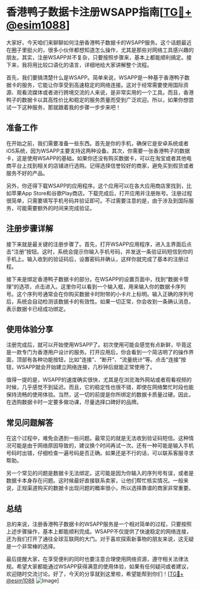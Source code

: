 # 香港鸭子数据卡注册WSAPP指南[[TG💪+ @esim1088](https://t.me/s/esim1088)]

大家好，今天咱们来聊聊如何注册香港鸭子数据卡的WSAPP服务。这个话题最近在圈子里挺火的，很多小伙伴都想知道怎么操作，尤其是那些对网络工具感兴趣的朋友。其实，注册WSAPP并不复杂，只要按照步骤来，基本上都能顺利搞定。接下来，我将用比较口语化的语言，详细地给大家讲解整个流程。

首先，我们要搞清楚什么是WSAPP。简单来说，WSAPP是一种基于香港鸭子数据卡的服务，它能让你享受到高速稳定的网络连接。这对于经常需要使用国际资源、观看流媒体或者进行跨境交流的人来说，是非常实用的一个工具。而且，香港鸭子的数据卡以其高性价比和稳定的服务质量而受到广泛欢迎。所以，如果你想尝试一下这种服务，那就跟着我的步骤一步步来吧！

## 准备工作

在开始之前，我们需要准备一些东西。首先是你的手机，确保它是安卓系统或者iOS系统，因为WSAPP主要支持这两种设备。其次，你需要一张香港鸭子的数据卡，这是使用WSAPP的基础。如果你还没有购买数据卡，可以在淘宝或者其他电商平台上找到相关的店铺进行选购。记得选择信誉较好的商家，避免买到假货或者服务不好的产品。

另外，你还得下载WSAPP的应用程序。这个应用可以在各大应用商店里找到，比如苹果App Store和谷歌Play商店。下载完成后，打开应用并注册账号。注册过程很简单，只需要填写手机号码并验证即可。不过需要注意的是，由于涉及到国际服务，可能需要额外的时间来完成验证。

## 注册步骤详解

接下来就是最关键的注册步骤了。首先，打开WSAPP应用程序，进入主界面后点击“注册”按钮。这时，系统会提示你输入手机号码，并发送一条验证码短信到你的手机上。输入收到的验证码后，设置密码并确认，这样你就完成了基本的注册过程。

接下来是绑定香港鸭子数据卡的部分。在WSAPP的设置页面中，找到“数据卡管理”的选项，点击进入。这里你可以看到一个输入框，用来输入你的数据卡序列号。这个序列号通常会在你购买数据卡时附带的小卡片上标明。输入正确的序列号后，系统会自动检测该数据卡的有效性。如果一切正常，你会收到一条确认消息，表示数据卡已经成功绑定。

## 使用体验分享

注册完成后，就可以开始使用WSAPP了。初次使用可能会感觉有点新鲜，毕竟这是一款专门为香港用户设计的服务。打开应用后，你会看到一个简洁明了的操作界面，顶部有各种功能按钮，比如“连接”、“断开”、“流量统计”等。点击“连接”按钮，WSAPP就会开始建立网络连接，几秒钟后就能正常使用了。

值得一提的是，WSAPP的速度确实很快，尤其是在浏览海外网站或者观看视频的时候，几乎感觉不到延迟。而且，它的稳定性也很不错，即使在网络繁忙时段也能保持流畅的使用体验。当然，这一切的前提是你所绑定的数据卡质量过硬。因此，在选购数据卡时一定要多做功课，尽量选择口碑好的品牌。

## 常见问题解答

在这个过程中，难免会遇到一些问题。最常见的就是无法收到验证码短信。这种情况可能是由于网络原因导致的，建议换个时间再试一次。还有一种可能是输入手机号码时出错，仔细检查一遍号码是否正确。如果还是不行的话，可以联系客服寻求帮助。

另一个常见的问题是数据卡无法绑定。这可能是因为你输入的序列号有误，或者是数据卡本身存在问题。这时候最好直接联系卖家，让他们帮忙核实情况。一般来说，正规渠道购买的数据卡出现问题的概率很小，所以选择靠谱的商家非常重要。

## 总结

总的来说，注册香港鸭子数据卡的WSAPP服务是一个相对简单的过程，只要按照上述步骤操作，基本上都能顺利完成。WSAPP不仅提供了快速稳定的网络连接，还为我们打开了通往全球互联网的大门。对于喜欢探索新事物的朋友来说，这无疑是一个非常棒的选择。

最后提醒大家，在享受便利的同时也要注意合理使用网络资源，遵守相关法律法规。希望大家都能通过WSAPP获得满意的使用体验，如果有任何疑问或者建议，欢迎随时交流讨论。好了，今天的分享就到这里啦，希望能帮到你们！[[TG💪+ @esim1088](https://t.me/s/esim1088) ![Image](https://i.postimg.cc/4NQfJmqS/Snipaste-2025-05-13-00-14-12.png)]